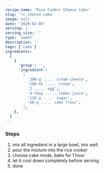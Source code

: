 ```yaml
---
recipe_name: 'Rice Cooker Cheese Cake'
slug: 'rc-cheese-cake'
image: null
date: '2020-02-09'
serving: 1
serving_size: ''
type: 'sweet'
description: ''
tags: ['cake']
ingredients:
  [
    {
      'group': '',
      'ingredient':
        [
          '200-g ..... cream cheese',
          '200-ml ..... cream',
          '2 ..... egg',
          '4-tbsp ..... lemon juice',
          '120-g ..... sugar',
          '60-g ..... cake flour',
        ],
    },
  ]
---
```


### Steps

1. mix all ingredient in a large bowl, mix well
2. pour the mixture into the rice cooker
3. choose cake mode, bake for 1 hour
4. let it cool down completely before serving
5. done
